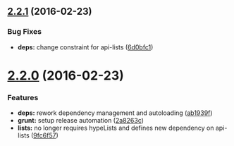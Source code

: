 <a name="2.2.1"></a>
## [2.2.1](https://github.com/hypeJunction/hypeMaps/compare/2.2.0...v2.2.1) (2016-02-23)


### Bug Fixes

* **deps:** change constraint for api-lists ([6d0bfc1](https://github.com/hypeJunction/hypeMaps/commit/6d0bfc1))



<a name="2.2.0"></a>
# [2.2.0](https://github.com/hypeJunction/hypeMaps/compare/2.1.0...v2.2.0) (2016-02-23)


### Features

* **deps:** rework dependency management and autoloading ([ab1939f](https://github.com/hypeJunction/hypeMaps/commit/ab1939f))
* **grunt:** setup release automation ([2a8263c](https://github.com/hypeJunction/hypeMaps/commit/2a8263c))
* **lists:** no longer requires hypeLists and defines new dependency on api-lists ([9fc6f57](https://github.com/hypeJunction/hypeMaps/commit/9fc6f57))



